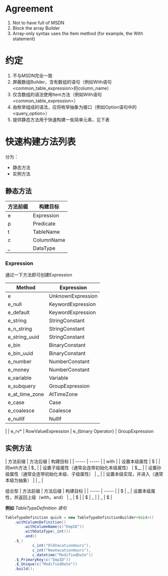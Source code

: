 
# Agreement

1. Not to have full of MSDN
2. Block the array Builder
3. Array-only syntax uses the Item method (for example, the With statement)



# 约定

1. 不与MSDN完全一致
2. 屏蔽数组Builder，含有数组的语句（例如With语句<common_table_expression>的column_name）
3. 仅含数组的语法使用Item方法（例如With语句<common_table_expression>）
4. 由枚举组成的语法，应将枚举抽象为接口（例如Option语句中的<query_option>）
5. 提供静态方法用于快速构建一些简单元素，见下表








# 快速构建方法列表

分为：
- 静态方法
- 实例方法

## 静态方法

| 方法前缀 | 构建目标 |
| ----- | ----- |
| e | Expression
| p | Predicate
| t | TableName
| c | ColumnName
| _ | DataType


### Expression

通过一下方法即可创建Expression

| Method | Expression |
| ----- | ----- |
| e | UnknownExpression
| e_null | KeywordExpression
| e_default | KeywordExpression
| e_string | StringConstant
| e_n_string | StringConstant
| e_string_uuid | StringConstant
| e_bin | BinaryConstant
| e_bin_uuid | BinaryConstant
| e_number | NumberConstant
| e_money | NumberConstant
| e_variable | Variable
| e_subquery | GroupExpression
| e_at_time_zone | AtTimeZone
| e_case | Case
| e_coalesce | Coalesce
| e_nullif | NullIf
|
| e_rv* | RowValueExpression
| e_{binary Operator} | GroupExpression


## 实例方法

| 方法前缀 | 方法后缀 | 构建目标 |
| ----- | ----- |
| with | | 设置本级属性
| $ | | 同with方法
| $_ | | 设置子级属性（通常会连带初始化本级属性）
| $__ | | 设置孙级属性（通常会连带初始化本级、子级属性）
| _ |  | 设置本级实现，并进入（通常本级为抽象）
|  | _ | 

组合型
| 方法前缀 | 方法后缀 | 构建目标 |
| ----- | ----- |
| $ | _ | 设置本级属性，并返回上级（with，and）
| _ | $ | 
| $ | _ | 
| _ | $ | 



**例如** _TableTypeDefinition 语句_
```java
TableTypeDefinition quick = new TableTypeDefinitionBuilder<Void>()
    .withColumnDefinition()
        .withColumnName(c("EmpID"))
        .withDataType(_int())
        .and()
    .$_(
            c_int("OldVacationHours"),
            c_int("NewVacationHours"),
            c_datetime("ModifiedDate"))
    .$_PrimaryKey(c("EmpID"))
    .$_Unique(c("ModifiedDate"))
    .build();

```